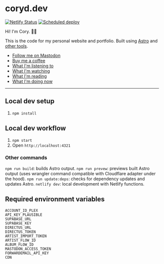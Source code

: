 # coryd.dev

[![Netlify Status](https://api.netlify.com/api/v1/badges/21438096-e0d0-4f14-846d-addd9d8292db/deploy-status)](https://app.netlify.com/sites/coryd/deploys) [![Scheduled deploy](https://github.com/cdransf/coryd.dev/actions/workflows/scheduled-deploy.yaml/badge.svg)](https://github.com/cdransf/coryd.dev/actions/workflows/scheduled-deploy.yaml)

Hi! I'm Cory. 👋🏻

This is the code for my personal website and portfolio. Built using [Astro](https://astro.build) and [other tools](https://coryd.dev/colophon).

- [Follow me on Mastodon](https://follow.coryd.dev/@cory)
- [Buy me a coffee](https://buymeacoffee.com/cory)
- [What I'm listening to](https://coryd.dev/music)
- [What I'm watching](https://coryd.dev/watching)
- [What I'm reading](https://coryd.dev/books)
- [What I'm doing now](https://coryd.dev/now)

---

## Local dev setup

1. `npm install`

## Local dev workflow

1. `npm start`
2. Open `http://localhost:4321`

### Other commands

`npm run build`: builds Astro output.
`npm run prevew`: previews built Astro output (uses wrangler command compatible with Cloudflare adapter under the hood).
`npm run update:deps`: checks for dependency updates and updates Astro.
`netlify dev`: local development with Netlify functions.


## Required environment variables

```plaintext
ACCOUNT_ID_PLEX
API_KEY_PLAUSIBLE
SUPABASE_URL
SUPABASE_KEY
DIRECTUS_URL
DIRECTUS_TOKEN
ARTIST_IMPORT_TOKEN
ARTIST_FLOW_ID
ALBUM_FLOW_ID
MASTODON_ACCESS_TOKEN
FORWARDEMAIL_API_KEY
CDN
```
